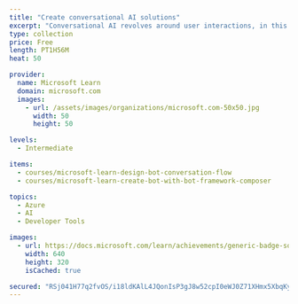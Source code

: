 ```yaml
---
title: "Create conversational AI solutions"
excerpt: "Conversational AI revolves around user interactions, in this case through Bots. In this learning path, you will learn how to create chat bots and integrate the bot with various AI services to add intelligence to the interaction. Learn how to integrate the QnA Maker Service (an easy method to add question and answers for bots), and explore the new Virtual Assistant scenarios for creating branded experiences with bots."
type: collection
price: Free
length: PT1H56M
heat: 50

provider:
  name: Microsoft Learn
  domain: microsoft.com
  images:
    - url: /assets/images/organizations/microsoft.com-50x50.jpg
      width: 50
      height: 50

levels:
  - Intermediate

items:
  - courses/microsoft-learn-design-bot-conversation-flow
  - courses/microsoft-learn-create-bot-with-bot-framework-composer

topics:
  - Azure
  - AI
  - Developer Tools

images:
  - url: https://docs.microsoft.com/learn/achievements/generic-badge-social.png
    width: 640
    height: 320
    isCached: true

secured: "RSj041H77q2fvOS/i18ldKAlL4JQonIsP3gJ8w52cpI0eWJ0Z71XHmx5XbqKyYOGMA5Weq5/jMm42edw1uV9XElw9wXydufLYvl+dBlShJjCH1Fvrm4MkqPUEOGuVQ/cWnzEb35DeOf29DPhB0dKgEjIPMMBFTpki+usG10O9zLX/jIsvuuGuvwY9Ko1LLH0A3Sqcu9Hn3fU855G6mQTO83g49ZbZXBLMT2T3GsHeoOg5ezFb0KcuoS2qG3erxiKnMeKZzEYCqtI4X0RRgaskojp6HUia+/Q/W9ev3Xa/y0MKxES6fvoT13lUSf1LQIHXYCS7wVuauCj4x0om/MQqMKRvrBe/+62S4f+35x/T9I=;4L707Skjyso3euUgUAITgg=="
---
```


